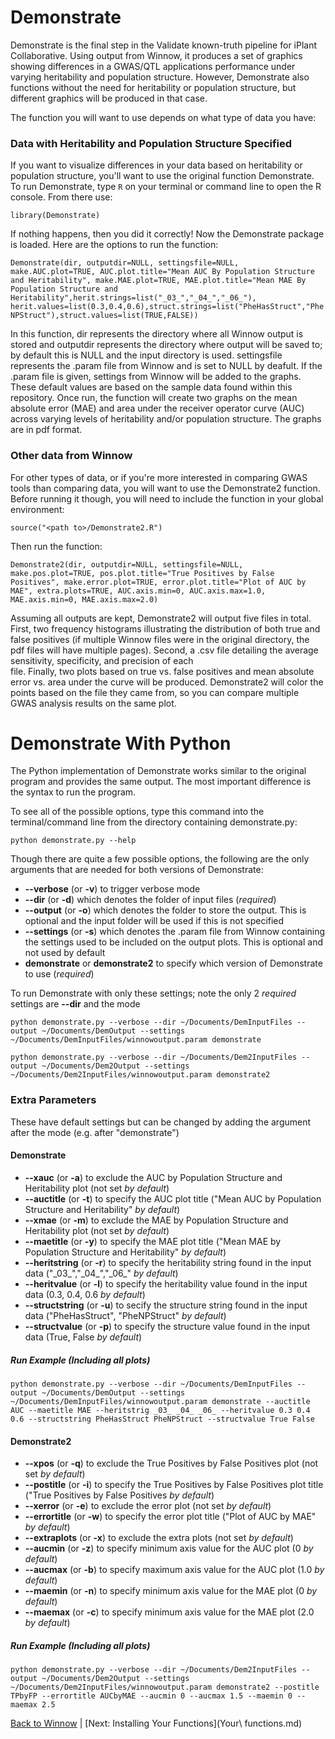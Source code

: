 # Demonstrate

Demonstrate is the final step in the Validate known-truth pipeline for iPlant Collaborative. 
Using output from Winnow, it produces a set of graphics showing differences in a GWAS/QTL applications performance under varying heritability and population structure. However,
Demonstrate also functions without the need for heritability or population structure, but different graphics will be produced in that case.

The function you will want to use depends on what type of data you have:

### Data with Heritability and Population Structure Specified 
If you want to visualize differences in your data based on heritability or population structure, you'll want to use the
original function Demonstrate. To run Demonstrate, type `R` on your terminal or command line to open the R console. From there use:

`library(Demonstrate)`

If nothing happens, then you did it correctly! Now the Demonstrate package is loaded. Here are the options to run the function:

`Demonstrate(dir, outputdir=NULL, settingsfile=NULL, make.AUC.plot=TRUE, AUC.plot.title="Mean AUC By Population Structure and Heritability", make.MAE.plot=TRUE, MAE.plot.title="Mean MAE By Population Structure and Heritability",herit.strings=list("_03_","_04_","_06_"), herit.values=list(0.3,0.4,0.6),struct.strings=list("PheHasStruct","PheNPStruct"),struct.values=list(TRUE,FALSE))`
	
In this function, dir represents the directory where all Winnow output is stored and outputdir represents the directory where output will be saved to; by default this is NULL and the input directory is used. settingsfile represents the .param file from Winnow and is set to NULL by deafult. If the .param file is given, settings from Winnow will be added to the graphs. These default values are based on the sample data found within this repository. Once run, the function will create two graphs
on the mean absolute error (MAE) and area under the receiver operator curve (AUC) across varying levels of heritability and/or population structure.
The graphs are in pdf format.

### Other data from Winnow
For other types of data, or if you're more interested in comparing GWAS tools than comparing data, you will want to use the Demonstrate2 function. 
Before running it though, you will need to include the function in your global environment:

`source("<path to>/Demonstrate2.R")`

Then run the function:

`Demonstrate2(dir, outputdir=NULL, settingsfile=NULL, make.pos.plot=TRUE, pos.plot.title="True Positives by False Positives", make.error.plot=TRUE, error.plot.title="Plot of AUC by MAE", extra.plots=TRUE, AUC.axis.min=0, AUC.axis.max=1.0, MAE.axis.min=0, MAE.axis.max=2.0)`

Assuming all outputs are kept, Demonstrate2 will output five files in total. First, two frequency histograms illustrating the distribution of both true and false positives 
(if multiple Winnow files were in the original directory, the pdf files will have multiple pages). Second, a .csv file detailing the average sensitivity, specificity, and precision of each  
file. Finally, two plots based on true vs. false positives and mean absolute error vs. area under the curve will be produced. Demonstrate2 will color the points based on the file they came from, so you
can compare multiple GWAS analysis results on the same plot.


# Demonstrate With Python

The Python implementation of Demonstrate works similar to the original program and provides the same output. The most important difference is the syntax to run the program. 

To see all of the possible options, type this command into the terminal/command line from the directory containing demonstrate.py:

`python demonstrate.py --help`

Though there are quite a few possible options, the following are the only arguments that are needed for both versions of Demonstrate: 
* **--verbose** (or **-v**) to trigger verbose mode 
* **--dir** (or **-d**) which denotes the folder of input files (_required_)
* **--output** (or **-o**) which denotes the folder to store the output. This is optional and the input folder will be used if this is not specified
* **--settings** (or **-s**) which denotes the .param file from Winnow containing the settings used to be included on the output plots. This is optional and not used by default
* **demonstrate** or **demonstrate2** to specify which version of Demonstrate to use (_required_)

To run Demonstrate with only these settings; note the only 2 _required_ settings are **--dir** and the mode

`python demonstrate.py --verbose --dir ~/Documents/DemInputFiles --output ~/Documents/DemOutput --settings ~/Documents/DemInputFiles/winnowoutput.param demonstrate`

`python demonstrate.py --verbose --dir ~/Documents/Dem2InputFiles --output ~/Documents/Dem2Output --settings ~/Documents/Dem2InputFiles/winnowoutput.param demonstrate2`

### Extra Parameters

These have default settings but can be changed by adding the argument after the mode (e.g. after "demonstrate")

#### Demonstrate

* **--xauc** (or **-a**) to exclude the AUC by Population Structure and Heritability plot (not set _by default_)
* **--auctitle** (or **-t**) to specify the AUC plot title ("Mean AUC by Population Structure and Heritability" _by default_)
* **--xmae** (or **-m**) to exclude the MAE by Population Structure and Heritability plot (not set _by default_)
* **--maetitle** (or **-y**) to specify the MAE plot title ("Mean MAE by Population Structure and Heritability" _by default_)
* **--heritstring** (or **-r**) to specify the heritability string found in the input data ("\_03_","\_04_","\_06_" _by default_)
* **--heritvalue** (or **-l**) to specify the heritability value found in the input data (0.3, 0.4, 0.6 _by default_)
* **--structstring** (or **-u**) to secify the structure string found in the input data ("PheHasStruct", "PheNPStruct" _by default_)
* **--structvalue** (or **-p**) to specify the structure value found in the input data (True, False _by default_)

##### Run Example (Including all plots)

`python demonstrate.py --verbose --dir ~/Documents/DemInputFiles --output ~/Documents/DemOutput --settings ~/Documents/DemInputFiles/winnowoutput.param demonstrate --auctitle AUC --maetitle MAE --heritstrig _03_ _04_ _06_ --heritvalue 0.3 0.4 0.6 --structstring PheHasStruct PheNPStruct --structvalue True False`

#### Demonstrate2
* **--xpos** (or **-q**) to exclude the True Positives by False Positives plot (not set _by default_)
* **--postitle** (or **-i**) to specify the True Positives by False Positives plot title ("True Positives by False Positives _by default_)
* **--xerror** (or **-e**) to exclude the error plot (not set _by default_)
* **--errortitle** (or **-w**) to specify the error plot title ("Plot of AUC by MAE" _by default_)
* **--extraplots** (or **-x**) to exclude the extra plots (not set _by default_)
* **--aucmin** (or **-z**) to specify minimum axis value for the AUC plot (0 _by default_)
* **--aucmax** (or **-b**) to specify maximum axis value for the AUC plot (1.0 _by default_)
* **--maemin** (or **-n**) to specify minimum axis value for the MAE plot (0 _by default_)
* **--maemax** (or **-c**) to specify minimum axis value for the MAE plot (2.0 _by default_)

##### Run Example (Including all plots)

`python demonstrate.py --verbose --dir ~/Documents/Dem2InputFiles --output ~/Documents/Dem2Output --settings ~/Documents/Dem2InputFiles/winnowoutput.param demonstrate2 --postitle TPbyFP --errortitle AUCbyMAE --aucmin 0 --aucmax 1.5 --maemin 0 --maemax 2.5`


[Back to Winnow](Winnow.md) | [Next: Installing Your Functions](Your\ functions.md)
